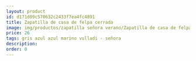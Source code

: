 ```yaml
---
layout: product
id: d171d09c570632c2433f7ea4fc4891
title: Zapatilla de casa de felpa cerrada  
image: img/productos/zapatilla señora verano/Zapatilla de casa de felpa cerrada  =26 =gris azul azul marino vulladi - señora.webp
price: 26 
tags: gris azul azul marino vulladi - señora
description: 
order: 0
---
```

